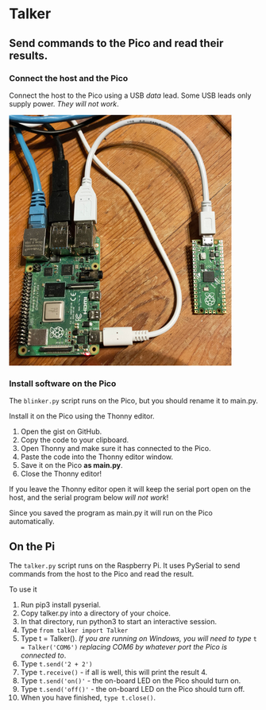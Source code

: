 # Talker

## Send commands to the Pico and read their results.


### Connect the host and the Pico

Connect the host to the Pico using a USB *data* lead. Some USB leads only supply power. *They will not work*.

![Pi + Pico](pi-n-pico.jpg)

### Install software on the Pico

The `blinker.py` script runs on the Pico, but you should rename it to main.py.

Install it on the Pico using the Thonny editor.

1. Open the gist on GitHub.
1. Copy the code to your clipboard.
1. Open Thonny and make sure it has connected to the Pico.
1. Paste the code into the Thonny editor window.
1. Save it on the Pico **as main.py**.
1. Close the Thonny editor!

If you leave the Thonny editor open it will keep the serial port open on the host, and the serial program below 
*will not work*!

Since you saved the program as main.py it will run on the Pico automatically.

## On the Pi

The `talker.py` script runs on the Raspberry Pi. It uses PySerial to send commands from the host to the 
Pico and read the result.

To use it

1. Run pip3 install pyserial.
1. Copy talker.py into a directory of your choice.
1. In that directory, run python3 to start an interactive session.
1. Type `from talker import Talker`
1. Type t = Talker(). *If you are running on Windows, you will need to type* `t = Talker('COM6')` *replacing COM6 by 
   whatever port the Pico is connected to*.
1. Type `t.send('2 + 2')`
1. Type `t.receive()` - if all is well, this will print the result 4.
1. Type `t.send('on()'` - the on-board LED on the Pico should turn on.
1. Type `t.send('off()'` - the on-board LED on the Pico should turn off.
1. When you have finished, `type t.close()`.